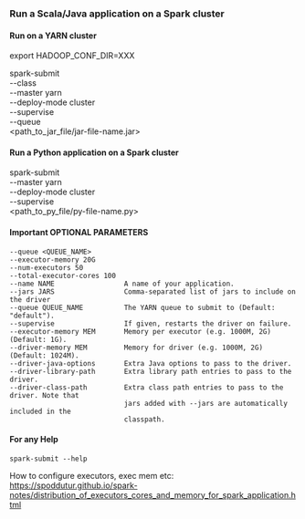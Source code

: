 
### Run a Scala/Java application on a Spark cluster

####  Run on a YARN cluster

export HADOOP_CONF_DIR=XXX

spark-submit \
    --class <classname> \
    --master yarn \
    --deploy-mode cluster \
    --supervise \
    --queue <queue-name> \
    <path_to_jar_file/jar-file-name.jar>  \
    <params-or-args>



#### Run a Python application on a Spark cluster

spark-submit \
      --master yarn \
      --deploy-mode cluster \
      --supervise \
      <path_to_py_file/py-file-name.py> \
      <params-or-args>


#### Important OPTIONAL PARAMETERS

    --queue <QUEUE_NAME>
    --executor-memory 20G
    --num-executors 50
    --total-executor-cores 100
    --name NAME                 A name of your application.
    --jars JARS                 Comma-separated list of jars to include on the driver
    --queue QUEUE_NAME          The YARN queue to submit to (Default: "default").
    --supervise                 If given, restarts the driver on failure.
    --executor-memory MEM       Memory per executor (e.g. 1000M, 2G) (Default: 1G).
    --driver-memory MEM         Memory for driver (e.g. 1000M, 2G) (Default: 1024M).
    --driver-java-options       Extra Java options to pass to the driver.
    --driver-library-path       Extra library path entries to pass to the driver.
    --driver-class-path         Extra class path entries to pass to the driver. Note that
                                jars added with --jars are automatically included in the
                                classpath.
                                

#### For any Help

`spark-submit --help`

How to configure executors, exec mem etc: 
https://spoddutur.github.io/spark-notes/distribution_of_executors_cores_and_memory_for_spark_application.html
